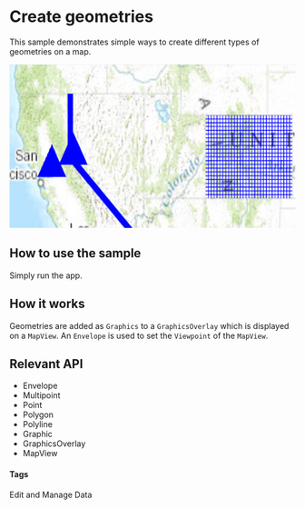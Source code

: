 # Create geometries

This sample demonstrates simple ways to create different types of geometries on a map.

![Create Geometries App](create-geometries.png)

## How to use the sample

Simply run the app.

## How it works

Geometries are added as `Graphics` to a `GraphicsOverlay` which is displayed on a `MapView`. An `Envelope` is used to set the `Viewpoint` of the `MapView`.

## Relevant API

* Envelope
* Multipoint
* Point
* Polygon
* Polyline
* Graphic
* GraphicsOverlay
* MapView

#### Tags
Edit and Manage Data
